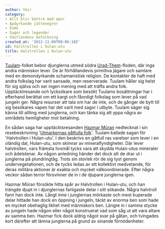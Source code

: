 ```yaml
---
author: Ymir
category:
- Allt blir bättre med apor
- Apdyrkande jättenegrer
- Eumo
- Sagor och legender
- Västlandens befolkning
created_at: '2012-11-08T08:06:10Z'
id: halvtrollen i hulan-utu
title: Halvtrollen i Hulan-utu
---
```

[Tuulam]-folket bebor djunglerna utmed södra [Urad-Them]-floden, där inga andra människor lever. De är förhållandevis primitiva jägare och samlare med en demondyrkande schamanistisk religion. De kontakter de haft med andra folkslag har varit sansade, men reserverade. Tuulam håller sig helst för sig själva och ser ingen mening med att träffa andra folk. Upptäcktresande och lycksökare som besökt Tuulams bosättningar har i efterhand berättat om ett kargt och fåordigt folkslag som lever på vad jungeln ger. Några resurser att tala om har de inte, och de gånger de bytt till sig besökares vapen har det varit med sagor i utbyte. Tuulam säger sig känna till allting med junglerna, och kan tänka sig att yppa några av områdets hemligheter mot betalning.

En sådan saga har upptäcktsresanden [Hazmar Mûran] nedtecknat i sin resebeskrivning '[Utmarkernas gåtfulla folk]'. Tuulam kallade sagan för 'Halvtrollen i Hulan-utu'. I den beskrivs en gåtfull ras varelser som lever i en oländig dal, Hulan-utu, som skimrar av mineralfyndigheter. Där lever halvtrollen, vars främsta livsmål tycks vara att skydda Hulan-utus mineraler och ädelstenar. Av någon anledning händer det dock att de drar ut i junglerna på plundringtåg. Trots sin storlek rör de sig tyst genom undervegetationen, och de tycks ledas av ett kollektivt medvetande, för deras militära aktioner är exakta och mycket välkoordinerade. Efter några veckor sådan terror försvinner de in i de djupare junglerna igen.

Hazmar Mûran försökte hitta spår av Halvtrollen i Hulan-utu, och han trängde djupt in i djunglernas farligaste delar i sitt sökande. Några halvtroll fann han dock inte. Långt inne i junglernas mörkaste och mest kuperade delar hittade han dock en öppning i jungeln, täckt av enorma ben som hade en mycket obehaglig likhet med människors ben. Längre in i samma stycke av jungeln hade någon eller något konstruerat vad som såg ut att vara altare av samma ben. Hazmar fick dock aldrig något svar på gåtan, och tvingades kort därefter att lämna junglerna på grund av sinande förnödenheter.

  [Tuulam]: Tuulam
  [Urad-Them]: Urad-Them
  [Hazmar Mûran]: Hazmar_Mûran
  [Utmarkernas gåtfulla folk]: Shim_zhana_ain_akhamin